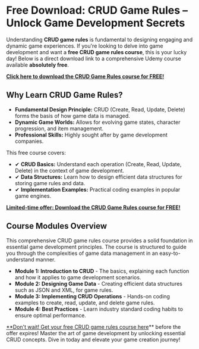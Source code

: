 # Free Download: CRUD Game Rules – Unlock Game Development Secrets

Understanding **CRUD game rules** is fundamental to designing engaging and dynamic game experiences. If you're looking to delve into game development and want a **free CRUD game rules course**, this is your lucky day! Below is a direct download link to a comprehensive Udemy course available **absolutely free**.

[**Click here to download the CRUD Game Rules course for FREE!**](https://udemywork.com/crud-game-rules)

## Why Learn CRUD Game Rules?

*   **Fundamental Design Principle:** CRUD (Create, Read, Update, Delete) forms the basis of how game data is managed.
*   **Dynamic Game Worlds:** Allows for evolving game states, character progression, and item management.
*   **Professional Skills:** Highly sought after by game development companies.

This free course covers:

*   ✔ **CRUD Basics:** Understand each operation (Create, Read, Update, Delete) in the context of game development.
*   ✔ **Data Structures:** Learn how to design efficient data structures for storing game rules and data.
*   ✔ **Implementation Examples:** Practical coding examples in popular game engines.

[**Limited-time offer: Download the CRUD Game Rules course for FREE!**](https://udemywork.com/crud-game-rules)

## Course Modules Overview

This comprehensive CRUD game rules course provides a solid foundation in essential game development principles. The course is structured to guide you through the complexities of game data management in an easy-to-understand manner.

*   **Module 1: Introduction to CRUD** - The basics, explaining each function and how it applies to game development scenarios.
*   **Module 2: Designing Game Data** - Creating efficient data structures such as JSON and XML, for game rules.
*   **Module 3: Implementing CRUD Operations** - Hands-on coding examples to create, read, update, and delete game rules.
*   **Module 4: Best Practices** - Learn industry standard coding habits to ensure optimal performance.

[**Don't wait! Get your free CRUD game rules course here](https://udemywork.com/crud-game-rules)** before the offer expires! Master the art of game development by unlocking essential CRUD concepts. Dive in today and elevate your game creation journey!
